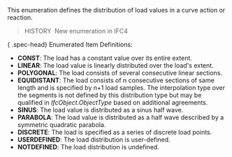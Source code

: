 ﻿This enumeration defines the distribution of load values in a curve action or reaction.

> HISTORY&nbsp; New enumeration in IFC4

{ .spec-head}
Enumerated Item Definitions:

* **CONST**: The load has a constant value over its entire extent.
* **LINEAR**: The load value is linearly distributed over the load's extent.
* **POLYGONAL**: The load consists of several consecutive linear sections.
* **EQUIDISTANT**: The load consists of n consecutive sections of same length and is specified by n+1 load samples. The interpolation type over the segments is not defined by this distribution type but may be qualified in _IfcObject.ObjectType_ based on additional agreements.
* **SINUS**: The load value is distributed as a sinus half wave.
* **PARABOLA**: The load value is distributed as a half wave described by a symmetric quadratic parabola.
* **DISCRETE**: The load is specified as a series of discrete load points.
* **USERDEFINED**: The load distribution is user-defined.
* **NOTDEFINED**: The load distribution is undefined.